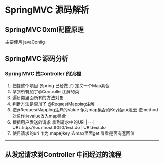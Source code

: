 # SpringMVC 源码解析

## SpringMVC 0xml配置原理

主要使用 javaConfig

## SpringMVC 源码分析

### Spring MVC 找Controller 的流程

1. 扫描整个项目 (Spring 已经做了) 定义一个Map集合
2. 拿到所有加了@Controller注解的类
3. 遍历类里面所有的方法对象
4. 判断方法是否加了 @RequestMapping注解
5. 把@RequestMapping注解的Value 作为map集合的Key给put进去   把method对象作为value放入map集合
6. 根据用户发送的请求   拿到请求中的URI   |---|  URL:http://localhost:8080/test.do  |  URI:test.do
7. 使用请求的uri 作为 map的key 去map里面get  看看是否有返回值

-------------------------------------------------------------------------------------------------------------




## 从发起请求到Controller 中间经过的流程

